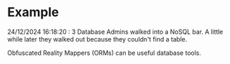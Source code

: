 # Example

<!-- replace-with-date starts -->
24/12/2024 16:18:20 : 3 Database Admins walked into a NoSQL bar. A little while later they walked out because they couldn't find a table.
<!-- replace-with-date ends -->

<!-- replace-with-joke starts -->
Obfuscated Reality Mappers (ORMs) can be useful database tools.
<!-- replace-with-joke ends -->